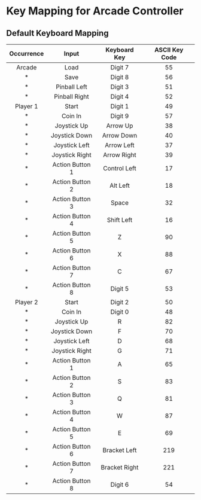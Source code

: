 # Key Mapping for Arcade Controller

## Default Keyboard Mapping

| Occurrence | Input | Keyboard Key | ASCII Key Code | 
|:-:|:-:|:-:|:-:|
| Arcade | Load | Digit 7| 55 |
| * | Save | Digit 8 | 56 |
| * | Pinball Left | Digit 3 | 51 |
| * | Pinball Right | Digit 4 | 52 | 
| Player 1 | Start | Digit 1 | 49 |
| * | Coin In | Digit 9 | 57 |
| * | Joystick Up | Arrow Up | 38 |
| * | Joystick Down | Arrow Down | 40 |
| * | Joystick Left | Arrow Left | 37 |
| * | Joystick Right | Arrow Right | 39 |
| * | Action Button 1 | Control Left | 17 |
| * | Action Button 2 | Alt Left | 18 |
| * | Action Button 3 | Space | 32 |
| * | Action Button 4 | Shift Left | 16 |
| * | Action Button 5 | Z | 90 | 
| * | Action Button 6 | X | 88 |
| * | Action Button 7 | C | 67 |
| * | Action Button 8 | Digit 5 | 53 |
| Player 2 | Start | Digit 2 | 50 |
| * | Coin In | Digit 0 | 48 |
| * | Joystick Up | R | 82 |
| * | Joystick Down | F | 70 |
| * | Joystick Left | D | 68 |
| * | Joystick Right | G | 71 |
| * | Action Button 1 | A | 65 |
| * | Action Button 2 | S | 83 |
| * | Action Button 3 | Q | 81 |
| * | Action Button 4 | W | 87 |
| * | Action Button 5 | E | 69 | 
| * | Action Button 6 | Bracket Left | 219 |
| * | Action Button 7 | Bracket Right | 221 |
| * | Action Button 8 | Digit 6 | 54 |